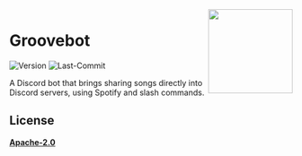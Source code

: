 <img src="https://github.com/Glitchood101/Groovebot/blob/main/GrooveBot_Logo.png" align="right" width="150" height="150" />

# Groovebot 
![Version](https://img.shields.io/badge/Version-1-blue?style=for-the-badge)
![Last-Commit](https://img.shields.io/github/last-commit/Glitchood101/Groovebot/main?style=for-the-badge)

A Discord bot that brings sharing songs directly into Discord servers, using Spotify and slash commands.


## License

**[Apache-2.0](https://choosealicense.com/licenses/apache-2.0/)**
